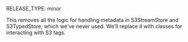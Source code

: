 RELEASE_TYPE: minor

This removes all the logic for handling metadata in S3StreamStore and S3TypedStore, which we've never used.  We'll replace it with classes for interacting with S3 tags.